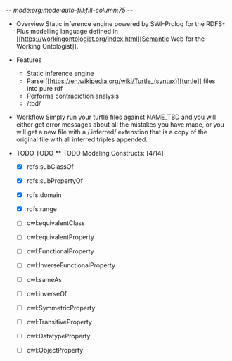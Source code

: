 -*- mode:org;mode:auto-fill;fill-column:75 -*-
* Overview
Static inference engine powered by SWI-Prolog for the RDFS-Plus modelling language
defined in [[https://workingontologist.org/index.html][Semantic Web for the Working Ontologist]]. 

* Features
  + Static inference engine 
  + Parse [[https://en.wikipedia.org/wiki/Turtle_(syntax)][turtle]] files into pure rdf
  + Performs contradiction analysis
  + /tbd/

* Workflow
Simply run your turtle files against NAME_TBD and you will either get error
messages about all the mistakes you have made, or you will get a new file with a
/.inferred/ extenstion that is a copy of the original file with all
inferred triples appended.

* TODO TODO 
** TODO Modeling Constructs: [4/14]
    - [X] rdfs:subClassOf
    - [X] rdfs:subPropertyOf
    - [X] rdfs:domain
    - [X] rdfs:range
    - [ ] owl:equivalentClass
    - [ ] owl:equivalentProperty
    - [ ] owl:FunctionalProperty
    - [ ] owl:InverseFunctionalProperty
    - [ ] owl:sameAs
    - [ ] owl:inverseOf
    - [ ] owl:SymmetricProperty
    - [ ] owl:TransitiveProperty
    - [ ] owl:DatatypeProperty
    - [ ] owl:ObjectProperty
      
             
